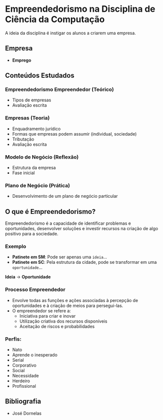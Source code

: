 # Empreendedorismo na Disciplina de Ciência da Computação

A ideia da disciplina é instigar os alunos a criarem uma empresa.

## Empresa
- **Emprego**

## Conteúdos Estudados

### Empreendedorismo Empreendedor (Teórico)
- Tipos de empresas
- Avaliação escrita

### Empresas (Teoria)
- Enquadramento jurídico
- Formas que empresas podem assumir (individual, sociedade)
- Tributação
- Avaliação escrita

### Modelo de Negócio (Reflexão)
- Estrutura da empresa
- Fase inicial

### Plano de Negócio (Prática)
- Desenvolvimento de um plano de negócio particular

## O que é Empreendedorismo?
Empreendedorismo é a capacidade de identificar problemas e oportunidades, desenvolver soluções e investir recursos na criação de algo positivo para a sociedade.

### Exemplo

- **Patinete em SM**: Pode ser apenas uma `ideia`...
- **Patinete em SC**: Pela estrutura da cidade, pode se transformar em uma `oportunidade`...

**Ideia** → **Oportunidade**

### Processo Empreendedor
- Envolve todas as funções e ações associadas à percepção de oportunidades e à criação de meios para persegui-las.
- O empreendedor se refere a:
  - Iniciativa para criar e inovar
  - Utilização criativa dos recursos disponíveis
  - Aceitação de riscos e probabilidades

### Perfis:

- Nato
- Aprende o inesperado
- Serial
- Corporativo
- Social
- Necessidade
- Herdeiro
- Profissional

## Bibliografia
- José Dornelas
